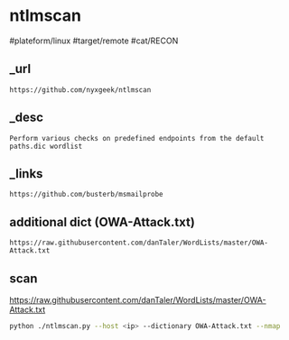 # ntlmscan

#plateform/linux  #target/remote  #cat/RECON

## _url
```
https://github.com/nyxgeek/ntlmscan
```

## _desc
```
Perform various checks on predefined endpoints from the default paths.dic wordlist
```

## _links
```
https://github.com/busterb/msmailprobe
```

## additional dict (OWA-Attack.txt)
```
https://raw.githubusercontent.com/danTaler/WordLists/master/OWA-Attack.txt
```

## scan
https://raw.githubusercontent.com/danTaler/WordLists/master/OWA-Attack.txt
```bash
python ./ntlmscan.py --host <ip> --dictionary OWA-Attack.txt --nmap
```